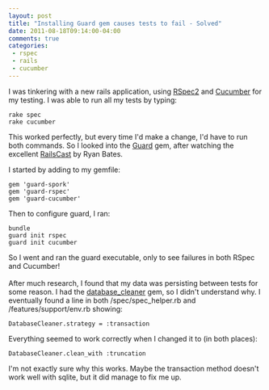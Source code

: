 ```yaml
---
layout: post
title: "Installing Guard gem causes tests to fail - Solved"
date: 2011-08-18T09:14:00-04:00
comments: true
categories:
 - rspec
 - rails
 - cucumber
---
```


I was tinkering with a new rails application, using [RSpec2](http://relishapp.com/rspec) and [Cucumber](http://cukes.info) for my testing. I was able to run all my tests by typing:

```
rake spec
rake cucumber
```

This worked perfectly, but every time I'd make a change, I'd have to run both commands.  So I looked into the [Guard](https://github.com/guard/guard) gem, after watching the excellent [RailsCast](http://railscasts.com/episodes/264-guard) by Ryan Bates. 

I started by adding to my gemfile:

```
gem 'guard-spork'
gem 'guard-rspec'
gem 'guard-cucumber'
```

Then to configure guard, I ran:

```
bundle
guard init rspec
guard init cucumber
```

So I went and ran the guard executable, only to see failures in both RSpec and Cucumber!<br /><br />After much research, I found that my data was persisting between tests for some reason.  I had the [database_cleaner](https://github.com/bmabey/database_cleaner) gem, so I didn't understand why.  I eventually found a line in both /spec/spec_helper.rb and /features/support/env.rb showing:

```
DatabaseCleaner.strategy = :transaction
```

Everything seemed to work correctly when I changed it to (in both places):

```
DatabaseCleaner.clean_with :truncation
```

I'm not exactly sure why this works. Maybe the transaction method doesn't work well with sqlite, but it did manage to fix me up.
